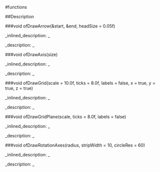 #functions


<!--
_visible: True_
_advanced: False_
-->

##Description






<!----------------------------------------------------------------------------->

###void ofDrawArrow(&start, &end, headSize = 0.05f)

<!--
_syntax: ofDrawArrow(&start, &end, headSize = 0.05f)_
_name: ofDrawArrow_
_returns: void_
_returns_description: _
_parameters: const ofVec3f &start, const ofVec3f &end, float headSize=0.05f_
_version_started: _
_version_deprecated: _
_summary: _
_constant: False_
_static: False_
_visible: True_
_advanced: False_
-->

_inlined_description: _







_description: _








<!----------------------------------------------------------------------------->

###void ofDrawAxis(size)

<!--
_syntax: ofDrawAxis(size)_
_name: ofDrawAxis_
_returns: void_
_returns_description: _
_parameters: float size_
_version_started: _
_version_deprecated: _
_summary: _
_constant: False_
_static: False_
_visible: True_
_advanced: False_
-->

_inlined_description: _







_description: _








<!----------------------------------------------------------------------------->

###void ofDrawGrid(scale = 10.0f, ticks = 8.0f, labels = false, x = true, y = true, z = true)

<!--
_syntax: ofDrawGrid(scale = 10.0f, ticks = 8.0f, labels = false, x = true, y = true, z = true)_
_name: ofDrawGrid_
_returns: void_
_returns_description: _
_parameters: float scale=10.0f, float ticks=8.0f, bool labels=false, bool x=true, bool y=true, bool z=true_
_version_started: _
_version_deprecated: _
_summary: _
_constant: False_
_static: False_
_visible: True_
_advanced: False_
-->

_inlined_description: _







_description: _








<!----------------------------------------------------------------------------->

###void ofDrawGridPlane(scale, ticks = 8.0f, labels = false)

<!--
_syntax: ofDrawGridPlane(scale, ticks = 8.0f, labels = false)_
_name: ofDrawGridPlane_
_returns: void_
_returns_description: _
_parameters: float scale, float ticks=8.0f, bool labels=false_
_version_started: _
_version_deprecated: _
_summary: _
_constant: False_
_static: False_
_visible: True_
_advanced: False_
-->

_inlined_description: _







_description: _








<!----------------------------------------------------------------------------->

###void ofDrawRotationAxes(radius, stripWidth = 10, circleRes = 60)

<!--
_syntax: ofDrawRotationAxes(radius, stripWidth = 10, circleRes = 60)_
_name: ofDrawRotationAxes_
_returns: void_
_returns_description: _
_parameters: float radius, float stripWidth=10, int circleRes=60_
_version_started: _
_version_deprecated: _
_summary: _
_constant: False_
_static: False_
_visible: True_
_advanced: False_
-->

_inlined_description: _







_description: _








<!----------------------------------------------------------------------------->

